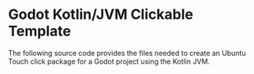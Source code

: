 # Godot Kotlin/JVM Clickable Template

The following source code provides the files needed to create an Ubuntu Touch click package for a Godot project using the Kotlin JVM.